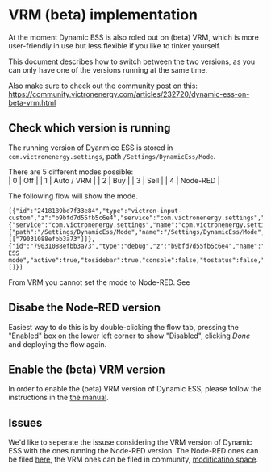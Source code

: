 # VRM (beta) implementation

At the moment Dynamic ESS is also roled out on (beta) VRM, which is more user-friendly in use but less flexible if you like to tinker yourself.

This document describes how to switch between the two versions, as you can only have one of the versions running at the same time.

Also make sure to check out the community post on this: https://community.victronenergy.com/articles/232720/dynamic-ess-on-beta-vrm.html

## Check which version is running

The running version of Dyanmice ESS is stored in `com.victronenergy.settings`, path `/Settings/DynamicEss/Mode`.

There are 5 different modes possible:  
| 0 | Off |
| 1 | Auto / VRM |
| 2 | Buy |
| 3 | Sell |
| 4 | Node-RED |

The following flow will show the mode.  
```
[{"id":"2418189bd7f33e84","type":"victron-input-custom","z":"b9bfd7d55fb5c6e4","service":"com.victronenergy.settings","path":"/Settings/DynamicEss/Mode","serviceObj":{"service":"com.victronenergy.settings","name":"com.victronenergy.settings"},"pathObj":{"path":"/Settings/DynamicEss/Mode","name":"/Settings/DynamicEss/Mode","type":"number"},"name":"","onlyChanges":false,"x":330,"y":540,"wires":[["79031088efbb3a73"]]},{"id":"79031088efbb3a73","type":"debug","z":"b9bfd7d55fb5c6e4","name":"Dynamic ESS mode","active":true,"tosidebar":true,"console":false,"tostatus":false,"complete":"payload","targetType":"msg","statusVal":"","statusType":"auto","x":730,"y":540,"wires":[]}]
```

From VRM you cannot set the mode to Node-RED. See 

## Disabe the Node-RED version

Easiest way to do this is by double-clicking the flow tab, pressing the "Enabled" box on the lower left corner to show "Disabled",
clicking _Done_ and deploying the flow again.

## Enable the (beta) VRM version

In order to enable the (beta) VRM version of Dynamic ESS, please follow the instructions in the [the manual](https://www.victronenergy.com/live/drafts:dynamic_ess).

## Issues

We'd like to seperate the issuse considering the VRM version of Dynamic ESS with the ones running the Node-RED version. The 
Node-RED ones can be filed [here](https://github.com/victronenergy/dynamic-ess/issues), the VRM ones can be filed in
community, [modificatino space](https://community.victronenergy.com/spaces/31/index.html).
